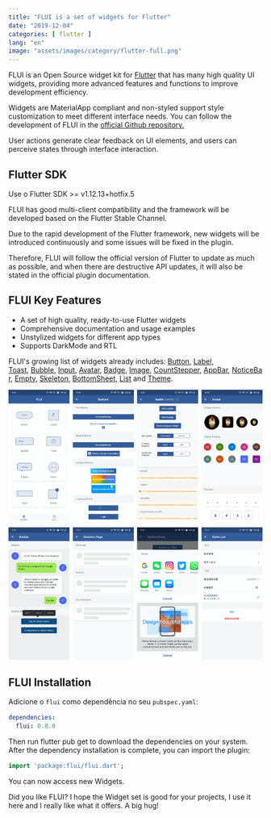 ```yaml
---
title: "FLUI is a set of widgets for Flutter"
date: "2019-12-04"
categories: [ flutter ]
lang: "en"
image: "assets/images/category/flutter-full.png"
---
```


FLUI is an Open Source widget kit for [Flutter](https://www.luizeof.com.br/) that has many high quality UI widgets, providing more advanced features and functions to improve development efficiency.

Widgets are MaterialApp compliant and non-styled support style customization to meet different interface needs. You can follow the development of FLUI in the [official Github repository.](https://github.com/Rannie/flui/)

User actions generate clear feedback on UI elements, and users can perceive states through interface interaction.

## Flutter SDK

Use o Flutter SDK >= v1.12.13+hotfix.5

FLUI has good multi-client compatibility and the framework will be developed based on the Flutter Stable Channel.

Due to the rapid development of the Flutter framework, new widgets will be introduced continuously and some issues will be fixed in the plugin.

Therefore, FLUI will follow the official version of Flutter to update as much as possible, and when there are destructive API updates, it will also be stated in the official plugin documentation.

## FLUI Key Features

- A set of high quality, ready-to-use Flutter widgets
- Comprehensive documentation and usage examples
- Unstylized widgets for different app types
- Supports DarkMode and RTL

FLUI's growing list of widgets already includes: [Button](https://www.flui.xin/en/widgets/button.html), [Label, Toast,](https://www.flui.xin/en/widgets/button.html) [Bubble](https://www.flui.xin/en/widgets/button.html), [Input](https://www.flui.xin/en/widgets/button.html), [Avatar,](https://www.flui.xin/en/widgets/button.html) [Badge,](https://www.flui.xin/en/widgets/button.html) [Image,](https://www.flui.xin/en/widgets/button.html) [CountStepper](https://www.flui.xin/en/widgets/button.html), [AppBar](https://www.flui.xin/en/widgets/button.html), [NoticeBar](https://www.flui.xin/en/widgets/button.html), [Empty](https://www.flui.xin/en/widgets/button.html), [Skeleton](https://www.flui.xin/en/widgets/button.html), [BottomSheet,](https://www.flui.xin/en/widgets/button.html) [List](https://www.flui.xin/en/widgets/button.html) and [Theme](https://www.flui.xin/en/widgets/button.html).

![FLUI Key Features](/assets/images/flui-widget-kit-flutter-1-964x1024.png)

## FLUI Installation

Adicione o `flui` como dependência no seu `pubspec.yaml`:

```yaml
dependencies:
  flui: 0.8.0
```

Then run flutter pub get to download the dependencies on your system. After the dependency installation is complete, you can import the plugin:

```dart
import 'package:flui/flui.dart';
```

You can now access new Widgets.

Did you like FLUI? I hope the Widget set is good for your projects, I use it here and I really like what it offers. A big hug!
